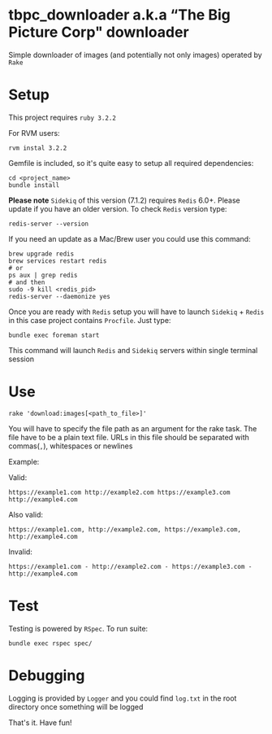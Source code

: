 # tbpc_downloader a.k.a “The Big Picture Corp" downloader

Simple downloader of images (and potentially not only images) operated by `Rake`

# Setup

This project requires `ruby 3.2.2`

For RVM users:

```
rvm instal 3.2.2
```

Gemfile is included, so it's quite easy to setup all required dependencies:
```
cd <project_name>
bundle install
```

**Please note** `Sidekiq` of this version (7.1.2) requires `Redis` 6.0+. Please update if you have an older version. To check `Redis` version type:
```
redis-server --version
```

If you need an update as a Mac/Brew user you could use this command:
```
brew upgrade redis
brew services restart redis
# or
ps aux | grep redis
# and then 
sudo -9 kill <redis_pid>
redis-server --daemonize yes
```

Once you are ready with `Redis` setup you will have to launch `Sidekiq` + `Redis` in this case project contains `Procfile`. Just type:
```
bundle exec foreman start
```

This command will launch `Redis` and `Sidekiq` servers within single terminal session

# Use

```
rake 'download:images[<path_to_file>]'
```

You will have to specify the file path as an argument for the rake task.
The file have to be a plain text file. URLs in this file should be separated with commas(`,`), whitespaces or newlines

Example:

Valid:
```
https://example1.com http://example2.com https://example3.com http://example4.com

```

Also valid:

```
https://example1.com, http://example2.com, https://example3.com, http://example4.com
```

Invalid:

```
https://example1.com - http://example2.com - https://example3.com - http://example4.com
```

# Test

Testing is powered by `RSpec`. To run suite:

```
bundle exec rspec spec/
```

# Debugging

Logging is provided by `Logger` and you could find `log.txt` in the root directory once something will be logged

That's it. Have fun!
